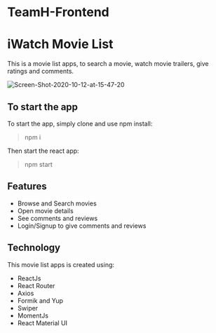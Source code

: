 # TeamH-Frontend

# iWatch Movie List

This is a movie list apps, to search a movie, watch movie trailers, give ratings and comments.

<img src="https://i.ibb.co/gvfjkJc/Screen-Shot-2020-10-12-at-15-47-20.png" alt="Screen-Shot-2020-10-12-at-15-47-20" border="0">

## To start the app

To start the app, simply clone and use npm install:

> npm i

Then start the react app:

> npm start

## Features

- Browse and Search movies
- Open movie details
- See comments and reviews
- Login/Signup to give comments and reviews

## Technology

This movie list apps is created using:

- ReactJs
- React Router
- Axios
- Formik and Yup
- Swiper
- MomentJs
- React Material UI